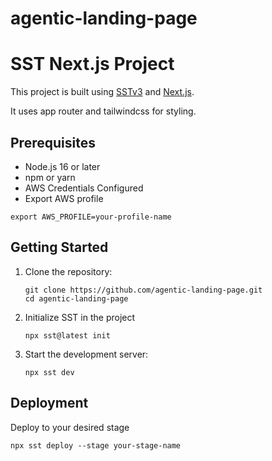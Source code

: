 # agentic-landing-page


# SST Next.js Project

This project is built using [SSTv3](https://sst.dev/) and [Next.js](https://nextjs.org/).

It uses app router and tailwindcss for styling. 

## Prerequisites

- Node.js 16 or later
- npm or yarn
- AWS Credentials Configured
- Export AWS profile 

```
export AWS_PROFILE=your-profile-name
```

## Getting Started

1. Clone the repository:
   ```
   git clone https://github.com/agentic-landing-page.git
   cd agentic-landing-page
   ```

2. Initialize SST in the project
   ```
   npx sst@latest init
   ```

3. Start the development server:
   ```
   npx sst dev
   ```

## Deployment

Deploy to your desired stage 

```
npx sst deploy --stage your-stage-name
```
